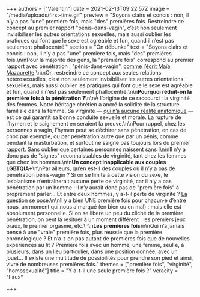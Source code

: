 +++
authors = ["Valentin"]
date = 2021-02-13T09:22:57Z
image = "/media/uploads/first-time.gif"
preview = "Soyons clairs et concis&nbsp;: non, il n’y a pas \"une\" première fois, mais \"des\" premières fois. Restreindre ce concept au premier rapport \"pénis-dans-vagin\", c’est non seulement invisibiliser les autres orientations sexuelles, mais aussi oublier les pratiques qui font que le sexe est agréable et fun, quand il n’est pas seulement phallocentré."
section = "On débunke"
text = "Soyons clairs et concis&nbsp;: non, il n’y a pas \"une\" première fois, mais \"des\" premières fois.\n\nPour la majorité des gens, la \"première fois\" correspond au premier rapport avec pénétration&nbsp;: \"pénis-dans-vagin\", [comme l’écrit Maïa Mazaurette](https://www.lemonde.fr/m-le-mag/article/2020/11/29/et-si-la-premiere-fois-s-ecrivait-au-pluriel_6061519_4500055.html).\n\nOr, restreindre ce concept aux seules relations hétérosexuelles, c’est non seulement invisibiliser les autres orientations sexuelles, mais aussi oublier les pratiques qui font que le sexe est agréable et fun, quand il n’est pas seulement phallocentré.\n\n**Pourquoi réduit-on la première fois à la pénétration&nbsp;?**\n\nÀ l’origine de ce raccourci&nbsp;: la virginité des femmes. Notre héritage chrétien a ancré la solidité de la structure familiale dans la femme. Sa virginité — [qui n’a aucune réalité anatomique](https://www.publicsenat.fr/article/societe/le-saviez-vous-la-virginite-feminine-ne-correspond-a-aucune-realite-anatomique) — est ce qui garantit sa bonne conduite sexuelle et morale. La rupture de l’hymen et le saignement en seraient la preuve.\n\nPour rappel, chez les personnes à vagin, l’hymen peut se déchirer sans pénétration, en cas de choc par exemple, ou par pénétration autre que par un pénis, comme pendant la masturbation, et surtout ne saigne pas toujours lors du premier rapport. Sans oublier que certaines personnes naissent sans&nbsp;!\n\nIl n’y a donc pas de \"signes\" reconnaissables de virginité, tant chez les femmes que chez les hommes.\n\n**Un concept inapplicable aux couples LGBTQIA+**\n\nPar ailleurs, qu’en est-il des couples où il n’y a pas de pénétration pénis-vagin&nbsp;? Si on se limite à cette vision du sexe, le lesbianisme n’entraînerait aucune perte de virginité, car il n’y a pas pénétration par un homme&nbsp;: il n’y aurait donc pas de \"première fois\" à proprement parler... Et entre deux hommes, y a-t-il perte de virginité&nbsp;? [La question se pose](https://www.lemonde.fr/m-perso/article/2016/12/31/vierges-un-jour-vierges-toujours_5055953_4497916.html).\n\nIl y a bien UNE première fois pour chacun·e d’entre nous, un moment qui nous a marqué (en bien ou en mal)&nbsp;: mais elle est absolument personnelle. Si on se libère un peu du cliché de la première pénétration, on peut la resituer à un moment différent&nbsp;: les premiers jeux oraux, le premier orgasme, etc.\n\n**Les premières fois**\n\nQui n’a jamais pensé à une \"vraie\" première fois, plus réussie que la première chronologique&nbsp;? Et n’a-t-on pas autant de premières fois que de nouvelles expériences au lit&nbsp;? Première fois avec un homme, une femme, seul·e, à plusieurs, dans un lieu particulier, dans une position donnée, avec un jouet... Il existe une multitude de possibilités pour prendre son pied et ainsi, vivre de nombreuses premières fois."
themes = ["première fois", "virginité", "homosexualité"]
title = "Y a-t-il une seule première fois&nbsp;?"
veracity = "Faux"

+++
